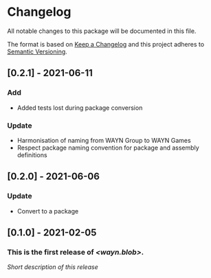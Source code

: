 # Changelog
All notable changes to this package will be documented in this file.

The format is based on [Keep a Changelog](http://keepachangelog.com/en/1.0.0/)
and this project adheres to [Semantic Versioning](http://semver.org/spec/v2.0.0.html).

## [0.2.1] - 2021-06-11

### Add
* Added tests lost during package conversion

### Update
* Harmonisation of naming from WAYN Group to WAYN Games
* Respect package naming convention for package and assembly definitions

## [0.2.0] - 2021-06-06

### Update
* Convert to a package

## [0.1.0] - 2021-02-05

### This is the first release of *\<wayn.blob\>*.

*Short description of this release*
